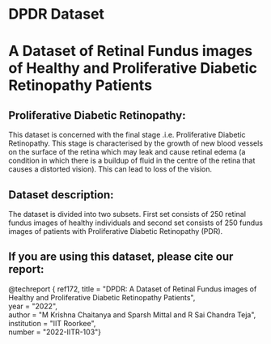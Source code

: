 # DPDR Dataset
# A Dataset of Retinal Fundus images of Healthy and Proliferative Diabetic Retinopathy Patients

## Proliferative Diabetic Retinopathy:
This dataset is concerned with the final stage .i.e. Proliferative Diabetic Retinopathy. This stage is characterised by the growth of new blood vessels on the surface of the retina which may leak and cause retinal edema (a condition in which there is a buildup of fluid in the centre of the retina that causes a distorted vision). This can lead to loss of the vision.

## Dataset description: 

The dataset is divided into two subsets. First set consists of 250 retinal fundus images of healthy individuals and second set consists of 250 fundus images of patients with Proliferative Diabetic Retinopathy (PDR).

## If you are using this dataset, please cite our report:

 @techreport { ref172,
       title            = "DPDR: A Dataset of Retinal Fundus images of Healthy and Proliferative Diabetic Retinopathy Patients",<br />
       year             = "2022",<br />
       author           = "M Krishna Chaitanya and Sparsh Mittal and R Sai Chandra Teja",<br />
       institution      = "IIT Roorkee",<br />
       number           = "2022-IITR-103"}<br />
